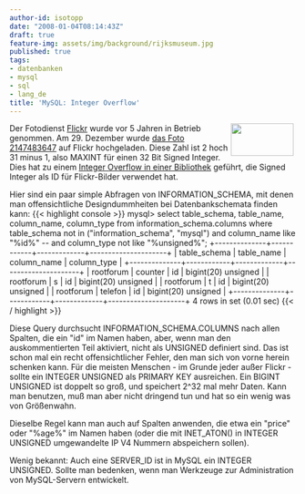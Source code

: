 ```yaml
---
author-id: isotopp
date: "2008-01-04T08:14:43Z"
draft: true
feature-img: assets/img/background/rijksmuseum.jpg
published: true
tags:
- datenbanken
- mysql
- sql
- lang_de
title: 'MySQL: Integer Overflow'
---
```

<!-- s9ymdb:3519 --><img width="110" height="57" style="float: right; border: 0px; padding-left: 5px; padding-right: 5px;" src="/uploads/mysql_logo.serendipityThumb.gif" alt="" /> Der Fotodienst <a href="http://de.wikipedia.org/wiki/Flickr#Geschichte">Flickr</a> wurde vor 5 Jahren in Betrieb genommen. Am 29. Dezember wurde <a href="http://www.flickr.com/photo_exif.gne?id=2147483647">das Foto 2147483647</a> auf Flickr hochgeladen. Diese Zahl ist 2 hoch 31 minus 1, also MAXINT für einen 32 Bit Signed Integer. Dies hat zu einem <a href="http://blog.driftr.com/post/20">Integer Overflow in einer Bibliothek</a> geführt, die Signed Integer als ID für Flickr-Bilder verwendet hat.

Hier sind ein paar simple Abfragen von INFORMATION\_SCHEMA, mit denen man offensichtliche Designdummheiten bei Datenbankschemata finden kann: 
{{< highlight console >}}
mysql> select table_schema, table_name, column_name, column_type 
from information_schema.columns 
where table_schema not in ("information_schema", "mysql") 
and column_name like "%id%"
-- and column_type not like "%unsigned%";
+--------------+------------+-------------+---------------------+
| table_schema | table_name | column_name | column_type         |
+--------------+------------+-------------+---------------------+
| rootforum    | counter    | id          | bigint(20) unsigned |
| rootforum    | s          | id          | bigint(20) unsigned |
| rootforum    | t          | id          | bigint(20) unsigned |
| rootforum    | telefon    | id          | bigint(20) unsigned |
+--------------+------------+-------------+---------------------+
4 rows in set (0.01 sec)
{{< / highlight >}}


Diese Query durchsucht INFORMATION\_SCHEMA.COLUMNS nach allen Spalten, die ein "id" im Namen haben, aber, wenn man den auskommentierten Teil aktiviert, nicht als UNSIGNED definiert sind. Das ist schon mal ein recht offensichtlicher Fehler, den man sich von vorne herein schenken kann. Für die meisten Menschen - im Grunde jeder außer Flickr - sollte ein INTEGER UNSIGNED als PRIMARY KEY ausreichen. Ein BIGINT UNSIGNED ist doppelt so groß, und speichert 2\^32 mal mehr Daten. Kann man benutzen, muß man aber nicht dringend tun und hat so ein wenig was von Größenwahn.

Dieselbe Regel kann man auch auf Spalten anwenden, die etwa ein "price" oder "%age%" im Namen haben (oder die mit INET\_ATON() in INTEGER UNSIGNED umgewandelte IP V4 Nummern abspeichern sollen).

Wenig bekannt: Auch eine SERVER\_ID ist in MySQL ein INTEGER UNSIGNED. Sollte man bedenken, wenn man Werkzeuge zur Administration von MySQL-Servern entwickelt.
